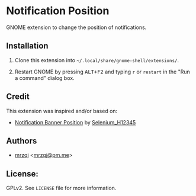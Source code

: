 # Notification Position

GNOME extension to change the position of notifications.

## Installation

1. Clone this extension into `~/.local/share/gnome-shell/extensions/`.

2. Restart GNOME by pressing <kbd>ALT+F2</kbd> and typing `r` or `restart` in the "Run a command" dialog box.

## Credit

This extension was inspired and/or based on:

- [Notification Banner Position](https://extensions.gnome.org/extension/1568/notification-banner-positionselenium-h/) by [Selenium_H12345](https://extensions.gnome.org/accounts/profile/Selenium_H12345)

## Authors

- [mrzqj](https://extensions.gnome.org/accounts/profile/mrzqj) &lt;<mrzqj@pm.me>&gt;

## License:

GPLv2. See `LICENSE` file for more information.
